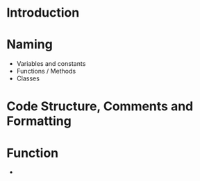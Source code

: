 # Introduction

# Naming

- Variables and constants
- Functions / Methods
- Classes

# Code Structure, Comments and Formatting

# Function

- 
